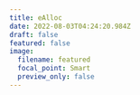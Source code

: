 ```yaml
---
title: eAlloc
date: 2022-08-03T04:24:20.984Z
draft: false
featured: false
image:
  filename: featured
  focal_point: Smart
  preview_only: false
---
```

